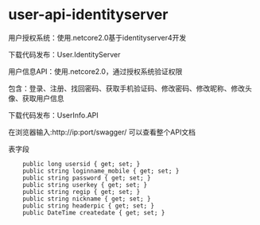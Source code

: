 # user-api-identityserver
用户授权系统：使用.netcore2.0基于identityserver4开发

下载代码发布：User.IdentityServer 


用户信息API：使用.netcore2.0，通过授权系统验证权限

包含：登录、注册、找回密码、获取手机验证码、修改密码、修改昵称、修改头像、获取用户信息

下载代码发布：UserInfo.API

在浏览器输入:http://ip:port/swagger/   可以查看整个API文档

表字段

		public long usersid { get; set; }
        public string loginname_mobile { get; set; }
        public string password { get; set; }
        public string userkey { get; set; }
        public string regip { get; set; }
        public string nickname { get; set; }
        public string headerpic { get; set; }
        public DateTime createdate { get; set; }

		